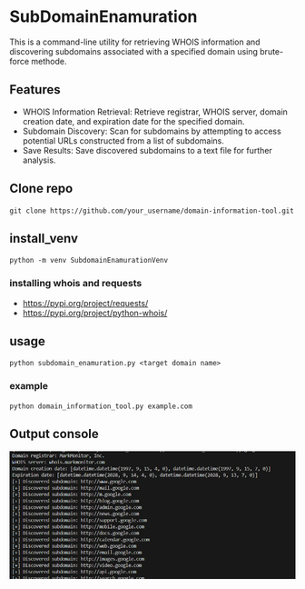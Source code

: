 # SubDomainEnamuration
This is a command-line utility for retrieving WHOIS information and discovering subdomains associated with a specified domain using brute-force methode.



## Features

- WHOIS Information Retrieval: Retrieve registrar, WHOIS server, domain creation date, and expiration date for the specified domain.
- Subdomain Discovery: Scan for subdomains by attempting to access potential URLs constructed from a list of subdomains.
- Save Results: Save discovered subdomains to a text file for further analysis.




## Clone repo
```console
git clone https://github.com/your_username/domain-information-tool.git

```

## install_venv
```console
python -m venv SubdomainEnamurationVenv
```

### installing whois and requests 

- https://pypi.org/project/requests/
- https://pypi.org/project/python-whois/


## usage
```console
python subdomain_enamuration.py <target domain name>
```
### example
```console
python domain_information_tool.py example.com

```

## Output console
![ScanningOutput](Capture.PNG)
